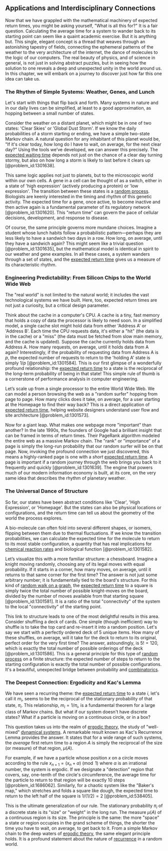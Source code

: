 ## Applications and Interdisciplinary Connections

Now that we have grappled with the mathematical machinery of expected return times, you might be asking yourself, "What is all this for?" It is a fair question. Calculating the average time for a system to wander back to its starting point can seem like a quaint academic exercise. But it is anything but. This single, elegant concept is a thread that weaves through an astonishing tapestry of fields, connecting the ephemeral patterns of the weather to the very architecture of the internet, the dance of molecules to the logic of our computers. The real beauty of physics, and of science in general, is not just in solving abstract puzzles, but in seeing how the solution to one reveals a deep and unexpected unity in the world around us. In this chapter, we will embark on a journey to discover just how far this one idea can take us.

### The Rhythm of Simple Systems: Weather, Genes, and Lunch

Let's start with things that flip back and forth. Many systems in nature and in our daily lives can be simplified, at least to a good approximation, as hopping between a small number of states.

Consider the weather on a distant planet, which might be in one of two states: 'Clear Skies' or 'Global Dust Storm'. If we know the daily probabilities of a storm starting or ending, we have a simple two-state Markov chain. A natural question for any inhabitant of this planet would be, "If it's clear today, how long do I have to wait, on average, for the next clear day?" Using the tools we’ve developed, we can answer this precisely. The [expected waiting time](@article_id:273755) depends not just on the chance of a clear day turning stormy, but also on how long a storm is likely to last before it clears up [@problem_id:1301638].

This same logic applies not just to planets, but to the microscopic world within our own cells. A gene in a cell can be thought of as a switch, either in a state of 'high expression' (actively producing a protein) or 'low expression'. The transition between these states is a [random process](@article_id:269111). Biologists are keenly interested in the timing and rhythm of this genetic activity. The expected time for a gene, once active, to become inactive and then active again is a fundamental parameter of its regulatory network [@problem_id:1301620]. This "return time" can govern the pace of cellular decisions, development, and response to disease.

Of course, the same principle governs more mundane choices. Imagine a student whose lunch habits follow a probabilistic pattern—perhaps they are less likely to have a sandwich two days in a row. How long, on average, until they have a sandwich again? This might seem like a trivial question [@problem_id:1301635], but the mathematical model is identical in spirit to our weather and gene examples. In all these cases, a system wanders through a set of states, and the [expected return time](@article_id:268170) gives us a measure of its characteristic rhythm.

### Engineering Predictability: From Silicon Chips to the World Wide Web

The "real world" is not limited to the natural world; it includes the vast technological systems we have built. Here, too, expected return times are not just a curiosity, but a critical design parameter.

Think about the cache in a computer's CPU. A cache is a tiny, fast memory that holds a copy of data the processor is likely to need soon. In a simplified model, a single cache slot might hold data from either 'Address A' or 'Address B'. Each time the CPU requests data, it's either a "hit" (the data is in the cache) or a "miss" (the data must be fetched from slow main memory, and the cache is updated). Suppose the cache currently holds data from Address A. How many requests, on average, until it holds data from A again? Interestingly, if the probability of requesting data from Address A is $p$, the expected number of requests to return to the 'holding A' state is simply $1/p$ [@problem_id:1301584]. This is our first glimpse of a wonderfully profound relationship: the [expected return time](@article_id:268170) to a state is the reciprocal of the long-term probability of being in that state! This simple rule of thumb is a cornerstone of performance analysis in computer engineering.

Let’s scale up from a single processor to the entire World Wide Web. We can model a person browsing the web as a "random surfer" hopping from page to page. How many clicks does it take, on average, for a user starting at the Homepage to find their way back? This is a direct application of [expected return time](@article_id:268170), helping website designers understand user flow and site architecture [@problem_id:1301573].

Now for a giant leap. What makes one webpage more "important" than another? In the late 1990s, the founders of Google had a brilliant insight that can be framed in terms of return times. Their PageRank algorithm modeled the entire web as a massive Markov chain. The "rank" or "importance" of a page is simply the long-run probability that our random surfer will be on that page. Now, invoking the profound connection we just discovered, this means a highly-ranked page is one with a *short* [expected return time](@article_id:268170). A page is important if a random journey through the web brings you back to it frequently and quickly [@problem_id:1301639]. The engine that powers much of our modern information economy is built, at its core, on the very same idea that describes the rhythm of planetary weather.

### The Universal Dance of Structure

So far, our states have been abstract conditions like 'Clear', 'High Expression', or 'Homepage'. But the states can also be physical locations or configurations, and the return time can tell us about the geometry of the world the process explores.

A bio-molecule can often fold into several different shapes, or isomers, flipping between them due to thermal fluctuations. If we know the transition probabilities, we can calculate the expected time for the molecule to return to its most stable configuration, a quantity that has real implications for [chemical reaction rates](@article_id:146821) and biological function [@problem_id:1301582].

Let’s visualize this with a more familiar structure: a chessboard. Imagine a knight moving randomly, choosing any of its legal moves with equal probability. If it starts in a corner, how many moves, on average, until it returns to that same corner for the first time? The answer is not just some arbitrary number; it is fundamentally tied to the board's structure. For this kind of [random walk on a graph](@article_id:272864), the [expected return time](@article_id:268170) to a square is simply twice the total number of possible knight-moves on the board, divided by the number of moves available from that starting square [@problem_id:1301581]. It is a ratio of the total "connectivity" of the system to the local "connectivity" of the starting point.

This link to structure leads to one of the most delightful results in this area. Consider shuffling a deck of cards. One simple (though inefficient) way to shuffle is to take the top card and re-insert it into a random position. Let's say we start with a perfectly ordered deck of 5 unique items. How many of these shuffles, on average, will it take for the deck to return to its original, perfect order for the very first time? The answer, astoundingly, is $5! = 120$, which is exactly the total number of possible orderings of the deck [@problem_id:1301586]. This is a general principle for this type of [random process](@article_id:269111) on a finite structure: the expected number of steps to return to the starting configuration is exactly the total number of possible configurations. It's a beautiful, unexpected bridge between probability and [combinatorics](@article_id:143849).

### The Deepest Connection: Ergodicity and Kac's Lemma

We have seen a recurring theme: the [expected return time](@article_id:268170) to a state $i$, let's call it $m_i$, seems to be the reciprocal of the stationary probability of that state, $\pi_i$. This relationship, $m_i = 1/\pi_i$, is a fundamental theorem for a large class of Markov chains. But what if our system doesn't have discrete states? What if a particle is moving on a continuous circle, or in a box?

This question takes us into the realm of [ergodic theory](@article_id:158102), the study of "well-mixed" [dynamical systems](@article_id:146147). A remarkable result known as Kac's Recurrence Lemma provides the answer. It states that for a wide range of such systems, the *average* first return time to a region $A$ is simply the reciprocal of the size (or measure) of that region, $\mu(A)$.

For example, if we have a particle whose position $x$ on a circle moves according to the rule $x_{n+1} = (x_n + \alpha) \pmod 1$ where $\alpha$ is an irrational number, the system is ergodic. If we designate a "detection" region that covers, say, one-tenth of the circle's circumference, the average time for the particle to return to that region will be exactly 10 steps [@problem_id:1686062]. Similarly, for a chaotic system like the "Baker's map," which stretches and folds a square like dough, the expected time to return to the left half of the square is $1 / (1/2) = 2$ [@problem_id:538405].

This is the ultimate generalization of our rule. The stationary probability $\pi_i$ of a discrete state is its "size" or "weight" in the long run. The measure $\mu(A)$ of a continuous region is its size. The principle is the same: the more "space" a state or region occupies in the grand scheme of things, the shorter the time you have to wait, on average, to get back to it. From a simple Markov chain to the deep waters of [ergodic theory](@article_id:158102), the same elegant principle holds. It is a profound statement about the nature of [recurrence](@article_id:260818) in a random world.